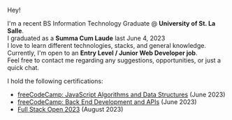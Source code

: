 Hey! 

I'm a recent BS Information Technology Graduate @ <b>University of St. La Salle</b>.<br>
I graduated as a **Summa Cum Laude** last June 4, 2023 <br>
I love to learn different technologies, stacks, and general knowledge. <br>
Currently, I'm open to an <b>Entry Level / Junior Web Developer job</b>. <br>
Feel free to contact me regarding any suggestions, opportunities, or just a quick chat. 

I hold the following certifications:

- [freeCodeCamp: JavaScript Algorithms and Data Structures](https://www.freecodecamp.org/certification/AlecBlance/javascript-algorithms-and-data-structures) (June 2023)
- [freeCodeCamp: Back End Development and APIs](https://www.freecodecamp.org/certification/AlecBlance/back-end-development-and-apis) (June 2023)
- [Full Stack Open 2023](https://studies.cs.helsinki.fi/stats/api/certificate/fullstackopen/en/e17d7dc21368dbe77aab683f8f85a20d) (August 2023)

